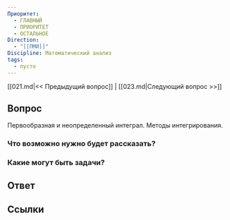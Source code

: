 ```yaml
---
Приоритет:
  - ГЛАВНЫЙ
  - ПРИОРИТЕТ
  - ОСТАЛЬНОЕ
Direction:
  - "[[ПМИ]]" 
Discipline: Математический анализ 
tags:
  - пусто
---
```

[[021.md|<< Предыдущий вопрос]] | [[023.md|Следующий вопрос >>]]
## Вопрос

Первообразная и неопределенный интеграл. Методы интегрирования.

### Что возможно нужно будет рассказать?

### Какие могут быть задачи?

## Ответ

## Ссылки

